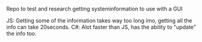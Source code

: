 Repo to test and research getting systeminformation to use with a GUI

JS: Getting some of the information takes way too long imo, getting all the info can take 20seconds.
C#: Alot faster than JS, has the ability to "update" the info too. 